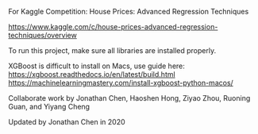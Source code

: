 For Kaggle Competition: House Prices: Advanced Regression Techniques

https://www.kaggle.com/c/house-prices-advanced-regression-techniques/overview

To run this project, make sure all libraries are installed properly. 

XGBoost is difficult to install on Macs, use guide here:
https://xgboost.readthedocs.io/en/latest/build.html
https://machinelearningmastery.com/install-xgboost-python-macos/

Collaborate work by Jonathan Chen, Haoshen Hong, Ziyao Zhou, Ruoning Guan, and Yiyang Cheng

Updated by Jonathan Chen in 2020